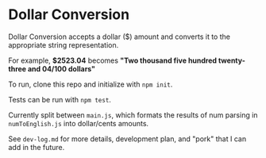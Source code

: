 # Dollar Conversion

Dollar Conversion accepts a dollar ($) amount and converts it to the appropriate
string representation.

For example, **$2523.04** becomes
**"Two thousand five hundred twenty-three and 04/100 dollars"**

To run, clone this repo and initialize with `npm init`.

Tests can be run with `npm test`.

Currently split between `main.js`, which formats the results of num parsing in
`numToEnglish.js` into dollar/cents amounts.

See `dev-log.md` for more details, development plan, and "pork" that I can add
in the future.